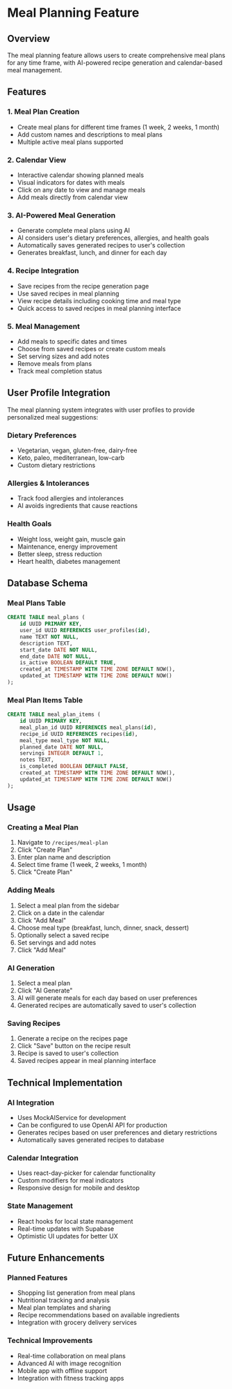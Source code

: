 # Meal Planning Feature

## Overview

The meal planning feature allows users to create comprehensive meal plans for any time frame, with AI-powered recipe generation and calendar-based meal management.

## Features

### 1. Meal Plan Creation
- Create meal plans for different time frames (1 week, 2 weeks, 1 month)
- Add custom names and descriptions to meal plans
- Multiple active meal plans supported

### 2. Calendar View
- Interactive calendar showing planned meals
- Visual indicators for dates with meals
- Click on any date to view and manage meals
- Add meals directly from calendar view

### 3. AI-Powered Meal Generation
- Generate complete meal plans using AI
- AI considers user's dietary preferences, allergies, and health goals
- Automatically saves generated recipes to user's collection
- Generates breakfast, lunch, and dinner for each day

### 4. Recipe Integration
- Save recipes from the recipe generation page
- Use saved recipes in meal planning
- View recipe details including cooking time and meal type
- Quick access to saved recipes in meal planning interface

### 5. Meal Management
- Add meals to specific dates and times
- Choose from saved recipes or create custom meals
- Set serving sizes and add notes
- Remove meals from plans
- Track meal completion status

## User Profile Integration

The meal planning system integrates with user profiles to provide personalized meal suggestions:

### Dietary Preferences
- Vegetarian, vegan, gluten-free, dairy-free
- Keto, paleo, mediterranean, low-carb
- Custom dietary restrictions

### Allergies & Intolerances
- Track food allergies and intolerances
- AI avoids ingredients that cause reactions

### Health Goals
- Weight loss, weight gain, muscle gain
- Maintenance, energy improvement
- Better sleep, stress reduction
- Heart health, diabetes management

## Database Schema

### Meal Plans Table
```sql
CREATE TABLE meal_plans (
    id UUID PRIMARY KEY,
    user_id UUID REFERENCES user_profiles(id),
    name TEXT NOT NULL,
    description TEXT,
    start_date DATE NOT NULL,
    end_date DATE NOT NULL,
    is_active BOOLEAN DEFAULT TRUE,
    created_at TIMESTAMP WITH TIME ZONE DEFAULT NOW(),
    updated_at TIMESTAMP WITH TIME ZONE DEFAULT NOW()
);
```

### Meal Plan Items Table
```sql
CREATE TABLE meal_plan_items (
    id UUID PRIMARY KEY,
    meal_plan_id UUID REFERENCES meal_plans(id),
    recipe_id UUID REFERENCES recipes(id),
    meal_type meal_type NOT NULL,
    planned_date DATE NOT NULL,
    servings INTEGER DEFAULT 1,
    notes TEXT,
    is_completed BOOLEAN DEFAULT FALSE,
    created_at TIMESTAMP WITH TIME ZONE DEFAULT NOW(),
    updated_at TIMESTAMP WITH TIME ZONE DEFAULT NOW()
);
```

## Usage

### Creating a Meal Plan
1. Navigate to `/recipes/meal-plan`
2. Click "Create Plan"
3. Enter plan name and description
4. Select time frame (1 week, 2 weeks, 1 month)
5. Click "Create Plan"

### Adding Meals
1. Select a meal plan from the sidebar
2. Click on a date in the calendar
3. Click "Add Meal"
4. Choose meal type (breakfast, lunch, dinner, snack, dessert)
5. Optionally select a saved recipe
6. Set servings and add notes
7. Click "Add Meal"

### AI Generation
1. Select a meal plan
2. Click "AI Generate"
3. AI will generate meals for each day based on user preferences
4. Generated recipes are automatically saved to user's collection

### Saving Recipes
1. Generate a recipe on the recipes page
2. Click "Save" button on the recipe result
3. Recipe is saved to user's collection
4. Saved recipes appear in meal planning interface

## Technical Implementation

### AI Integration
- Uses MockAIService for development
- Can be configured to use OpenAI API for production
- Generates recipes based on user preferences and dietary restrictions
- Automatically saves generated recipes to database

### Calendar Integration
- Uses react-day-picker for calendar functionality
- Custom modifiers for meal indicators
- Responsive design for mobile and desktop

### State Management
- React hooks for local state management
- Real-time updates with Supabase
- Optimistic UI updates for better UX

## Future Enhancements

### Planned Features
- Shopping list generation from meal plans
- Nutritional tracking and analysis
- Meal plan templates and sharing
- Recipe recommendations based on available ingredients
- Integration with grocery delivery services

### Technical Improvements
- Real-time collaboration on meal plans
- Advanced AI with image recognition
- Mobile app with offline support
- Integration with fitness tracking apps 